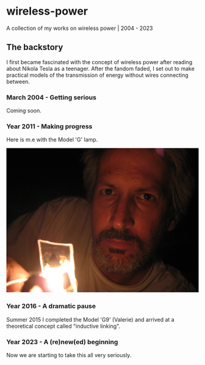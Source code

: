 # wireless-power
A collection of my works on wireless power | 2004 - 2023

## The backstory

I first became fascinated with the concept of wireless power after reading about Nikola Tesla as a teenager. After the fandom faded, I set out to make practical models of the transmission of energy without wires connecting between. 

### March 2004 - Getting serious

Coming soon.

### Year 2011 - Making progress

Here is m.e with the Model 'G' lamp.

![a bath in light](/media/wp_tucker.png "Here is what I looked like at the time")

### Year 2016 - A dramatic pause

Summer 2015 I completed the Model 'G9' (Valerie) and arrived at a theoretical concept called "inductive linking".

### Year 2023 - A (re)new(ed) beginning

Now we are starting to take this all very seriously.
